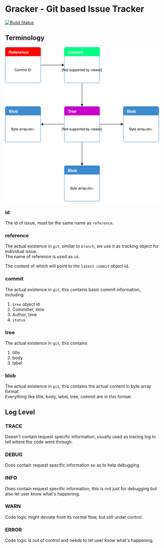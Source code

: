# Gracker - Git based Issue Tracker

[![Build Status](https://travis-ci.org/Rugal/gracker.svg?branch=master)](https://travis-ci.org/Rugal/gracker)


## Terminology

[![Build Status](./configuration/StorageStructure.svg)](https://travis-ci.org/Rugal/gracker)


### id
The id of issue, must be the same name as `reference`.  

### reference
The actual existence in `git`, similar to `branch`, we use it as tracking object for individual issue.  
The name of reference is used as `id`.  

The content of which will point to the `latest commit` object id.  

### commit
The actual existence in `git`, this contains basic commit information, including  
1. `tree` object id  
2. Committer, time  
3. Author, time  
4. `status`  

### tree
The actual existence in `git`, this contains  
1. title  
2. body  
3. label  

### blob
The actual existence in `git`, this contains the actual content in byte array format.  
Everything like title, body, label, tree, commit are in this format.  

## Log Level

### TRACE
Doesn't contain request specific information, usually used as tracing log to tell where the code went through.
### DEBUG
Does contain request specific information so as to help debugging.
### INFO
Does contain request specific information, this is not just for debugging but also let user know what's happening.
### WARN
Code logic might deviate from its normal flow, but still under control.
### ERROR
Code logic is out of control and needs to let user know what's happening.